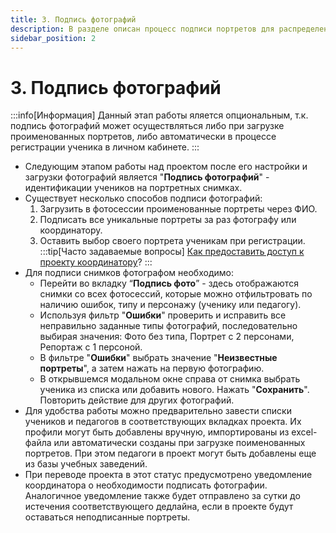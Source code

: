 ```yaml
---
title: 3. Подпись фотографий
description: В разделе описан процесс подписи портретов для распределения фотографий по ученикам
sidebar_position: 2
---
```


# 3. Подпись фотографий
:::info[Информация]
Данный этап работы яляется опциональным, т.к. подпись фотографий может осуществляться либо при загрузке проименованных портретов, либо автоматически в процессе регистрации ученика в личном кабинете.
:::
* Следующим этапом работы над проектом после его настройки и загрузки фотографий является "__Подпись фотографий__" - идентификации учеников на портретных снимках.
* Существует несколько способов подписи фотографий:
    1. Загрузить в фотосессии проименованные портреты через ФИО.
    2. Подписать все уникальные портреты за раз фотографу или координатору.
    3. Оставить выбор своего портрета ученикам при регистрации.
:::tip[Часто задаваемые вопросы]
[Как предоставить доступ к проекту координатору](/faq/project-work#как-предоставить-доступ-к-проекту)?
:::
* Для подписи снимков фотографом необходимо:
    + Перейти во вкладку “__Подпись фото__” - здесь отображаются снимки со всех фотосессий, которые можно отфильтровать по наличию ошибок, типу и персонажу (ученику или педагогу).
    + Используя фильтр "__Ошибки__" проверить и исправить все неправильно заданные типы фотографий, последовательно выбирая значения: Фото без типа, Портрет с 2 персонами, Репортаж с 1 персоной.
    + В фильтре "__Ошибки__" выбрать значение "__Неизвестные портреты__", а затем нажать на первую фотографию.
    + В открывшемся модальном окне справа от снимка выбрать ученика из списка или добавить нового. Нажать "__Сохранить__". Повторить действие для других фотографий.
* Для удобства работы можно предварительно завести списки учеников и педагогов в соответствующих вкладках проекта. Их профили могут быть добавлены вручную, импортированы из excel-файла или автоматически созданы при загрузке поименованных портретов. При этом педагоги в проект могут быть добавлены еще из базы учебных заведений.
* При переводе проекта в этот статус предусмотрено уведомление координатора о необходимости подписать фотографии. Аналогичное уведомление также будет отправлено за сутки до истечения соответствующего дедлайна, если в проекте будут оставаться неподписанные портреты.

